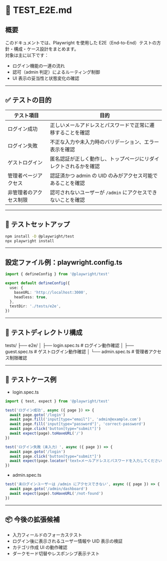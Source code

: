 # 🧪 TEST_E2E.md

## 概要

このドキュメントでは、Playwright を使用した E2E（End-to-End）テストの方針・構成・ケース設計をまとめます。  
対象は主に以下です：

- ログイン機能の一連の流れ
- 認可（admin 判定）によるルーティング制御
- UI 表示の妥当性と状態変化の確認

---

## ✅ テストの目的

| テスト項目             | 目的                                                                 |
|------------------------|----------------------------------------------------------------------|
| ログイン成功           | 正しいメールアドレスとパスワードで正常に遷移することを確認             |
| ログイン失敗           | 不正な入力や未入力時のバリデーション、エラー表示を確認                 |
| ゲストログイン         | 匿名認証が正しく動作し、トップページにリダイレクトされるかを確認       |
| 管理者ページアクセス   | 認証済かつ admin の UID のみがアクセス可能であることを確認              |
| 非管理者のアクセス制限 | 認可されないユーザーが `/admin` にアクセスできないことを確認            |

---

## 🚀 テストセットアップ

```bash
npm install -D @playwright/test
npx playwright install
```

---

## 設定ファイル例：playwright.config.ts
```ts
import { defineConfig } from '@playwright/test'

export default defineConfig({
  use: {
    baseURL: 'http://localhost:3000',
    headless: true,
  },
  testDir: './tests/e2e',
})
```

---

## 📁 テストディレクトリ構成

tests/
├── e2e/
│   ├── login.spec.ts       # ログイン動作確認
│   ├── guest.spec.ts       # ゲストログイン動作確認
│   └── admin.spec.ts       # 管理者アクセス制限確認

---

## 🧪 テストケース例

- login.spec.ts
```ts
import { test, expect } from '@playwright/test'

test('ログイン成功', async ({ page }) => {
  await page.goto('/login')
  await page.fill('input[type="email"]', 'admin@example.com')
  await page.fill('input[type="password"]', 'correct-password')
  await page.click('button[type="submit"]')
  await expect(page).toHaveURL('/')
})

test('ログイン失敗（未入力）', async ({ page }) => {
  await page.goto('/login')
  await page.click('button[type="submit"]')
  await expect(page.locator('text=メールアドレスとパスワードを入力してください')).toBeVisible()
})
```

- admin.spec.ts
```ts
test('未ログインユーザーは /admin にアクセスできない', async ({ page }) => {
  await page.goto('/admin/dashboard')
  await expect(page).toHaveURL('/not-found')
})
```

---

## 📦 今後の拡張候補
- 入力フィールドのフォーカステスト
- ログイン後に表示されるユーザー情報や UID 表示の検証
- カテゴリ作成 UI の動作確認
- ダークモード切替やレスポンシブ表示テスト


